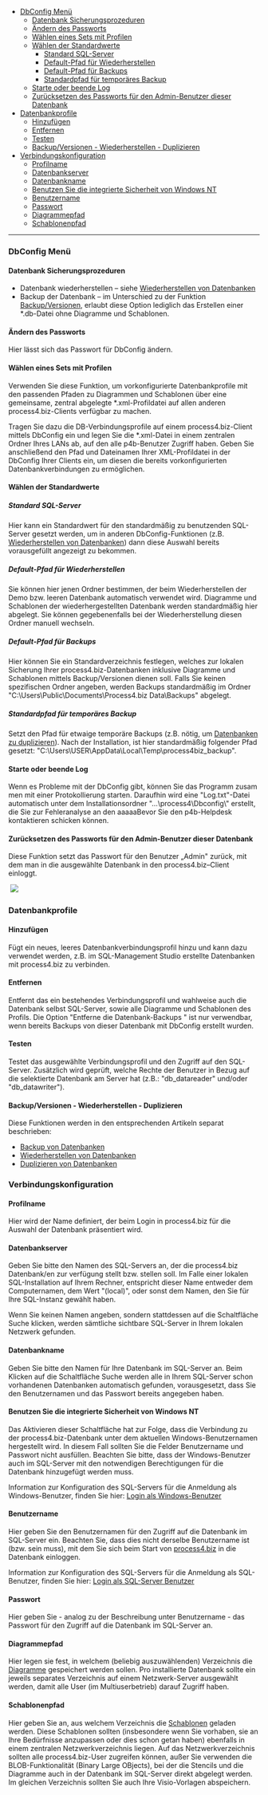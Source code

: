 -   [DbConfig Menü](#dbconfig-menü)
    -   [Datenbank Sicherungsprozeduren](#datenbank-sicherungsprozeduren)
    -   [Ändern des Passworts](#Ändern-des-passworts)
    -   [Wählen eines Sets mit Profilen](#wählen-eines-sets-mit-profilen)
    -   [Wählen der Standardwerte](#wählen-der-standardwerte)
        -   [Standard SQL-Server](#standard-sql-server)
        -   [Default-Pfad für Wiederherstellen](#standard-sql-server)
        -   [Default-Pfad für Backups](#default-pfad-für-backups)
        -   [Standardpfad für temporäres Backup](#standardpfad-für-temporäres-backup)
    -   [Starte oder beende Log](#starte-oder-beende-log)
    -   [Zurücksetzen des Passworts für den Admin-Benutzer dieser
        Datenbank](#zurücksetzen-des-passworts-für-den-admin-benutzer-dieser-datenbank)
-   [Datenbankprofile](#datenbankprofile)
    -   [Hinzufügen](#hinzufügen)
    -   [Entfernen](#entfernen)
    -   [Testen](#testen)
    -   [Backup/Versionen - Wiederherstellen - Duplizieren](#backupversionen---wiederherstellen---duplizieren)
-   [Verbindungskonfiguration](#verbindungskonfiguration)
    -   [Profilname](#profilname)
    -   [Datenbankserver](#datenbankserver)
    -   [Datenbankname](#datenbankname)
    -   [Benutzen Sie die integrierte Sicherheit von Windows NT](#benutzen-sie-die-integrierte-sicherheit-von-windows-nt)
    -   [Benutzername](#benutzername)
    -   [Passwort](#passwort)
    -   [Diagrammepfad](#diagrammepfad)
    -   [Schablonenpfad](#schablonenpfad)

------------------------------------------------------------------------

### DbConfig Menü

#### Datenbank Sicherungsprozeduren

-   Datenbank wiederherstellen – siehe [Wiederherstellen von
    Datenbanken](wiederherstellen-von-datenbanken)
-   Backup der Datenbank – im Unterschied zu der Funktion
    [Backup/Versionen](backup-von-datenbanken), erlaubt diese Option
    lediglich das Erstellen einer \*.db-Datei <span
    class="underline">ohne</span> Diagramme und Schablonen.

#### Ändern des Passworts

Hier lässt sich das Passwort für DbConfig ändern.

#### Wählen eines Sets mit Profilen

Verwenden Sie diese Funktion, um vorkonfigurierte Datenbankprofile mit
den passenden Pfaden zu Diagrammen und Schablonen über eine gemeinsame,
zentral abgelegte \*.xml-Profildatei auf allen anderen
process4.biz-Clients verfügbar zu machen.

Tragen Sie dazu die DB-Verbindungsprofile auf einem process4.biz-Client
mittels DbConfig ein und legen Sie die \*.xml-Datei in einem zentralen
Ordner Ihres LANs ab, auf den alle p4b-Benutzer Zugriff haben. Geben Sie
anschließend den Pfad und Dateinamen Ihrer XML-Profildatei in der
DbConfig Ihrer Clients ein, um diesen die bereits vorkonfigurierten
Datenbankverbindungen zu ermöglichen.

#### Wählen der Standardwerte

##### Standard SQL-Server

Hier kann ein Standardwert für den standardmäßig zu benutzenden
SQL-Server gesetzt werden, um in anderen DbConfig-Funktionen (z.B.
[Wiederherstellen von Datenbanken](wiederherstellen-von-datenbanken))
dann diese Auswahl bereits vorausgefüllt angezeigt zu bekommen.

##### Default-Pfad für Wiederherstellen

Sie können hier jenen Ordner bestimmen, der beim Wiederherstellen der
Demo bzw. leeren Datenbank automatisch verwendet wird. Diagramme und
Schablonen der wiederhergestellten Datenbank werden standardmäßig hier
abgelegt. Sie können gegebenenfalls bei der Wiederherstellung diesen
Ordner manuell wechseln.

##### Default-Pfad für Backups

Hier können Sie ein Standardverzeichnis festlegen, welches zur lokalen
Sicherung Ihrer process4.biz-Datenbanken inklusive Diagramme und
Schablonen mittels Backup/Versionen dienen soll. Falls Sie keinen
spezifischen Ordner angeben, werden Backups standardmäßig im Ordner
"C:\\Users\\Public\\Documents\\Process4.biz Data\\Backups" abgelegt.

##### Standardpfad für temporäres Backup

Setzt den Pfad für etwaige temporäre Backups (z.B. nötig, um
[Datenbanken zu duplizieren](duplizieren-von-datenbanken)). Nach der
Installation, ist hier standardmäßig folgender Pfad gesetzt:
"C:\\Users\\USER\\AppData\\Local\\Temp\\process4biz\_backup".

#### Starte oder beende Log

Wenn es Probleme mit der DbConfig gibt, können Sie das Programm zusam
men mit einer Protokollierung starten. Daraufhin wird eine
"Log.txt"-Datei automatisch unter dem Installationsordner
"…\\process4\\Dbconfig\\" erstellt, die Sie zur Fehleranalyse an den
aaaaaBevor Sie den p4b-Helpdesk kontaktieren schicken können.

#### Zurücksetzen des Passworts für den Admin-Benutzer dieser Datenbank

Diese Funktion setzt das Passwort für den Benutzer „Admin" zurück, mit
dem man in die ausgewählte Datenbank in den process4.biz–Client
einloggt.

 ![](//images.ctfassets.net/utx1h0gfm1om/3SM66N5TF6SgeaASEg48Y4/0d463bb9e53ea45150e3fac7ad744430/1017697.png)

### Datenbankprofile

#### Hinzufügen

Fügt ein neues, leeres Datenbankverbindungsprofil hinzu und kann dazu
verwendet werden, z.B. im SQL-Management Studio erstellte Datenbanken
mit process4.biz zu verbinden.

#### Entfernen

Entfernt das ein bestehendes Verbindungsprofil und wahlweise auch die
Datenbank selbst SQL-Server, sowie alle Diagramme und Schablonen des
Profils. Die Option "Entferne die Datenbank-Backups " ist nur
verwendbar, wenn bereits Backups von dieser Datenbank mit DbConfig
erstellt wurden.

#### Testen

Testet das ausgewählte Verbindungsprofil und den Zugriff auf den
SQL-Server. Zusätzlich wird geprüft, welche Rechte der Benutzer in Bezug
auf die selektierte Datenbank am Server hat (z.B.: "db\_datareader"
und/oder "db\_datawriter").

#### Backup/Versionen - Wiederherstellen - Duplizieren

Diese Funktionen werden in den entsprechenden Artikeln separat
beschrieben:

-   [Backup von Datenbanken](backup-von-datenbanken)
-   [Wiederherstellen von Datenbanken](wiederherstellen-von-datenbanken)
-   [Duplizieren von Datenbanken](duplizieren-von-datenbanken)

### Verbindungskonfiguration

#### Profilname

Hier wird der Name definiert, der beim Login in process4.biz für die
Auswahl der Datenbank präsentiert wird.

#### Datenbankserver

Geben Sie bitte den Namen des SQL-Servers an, der die process4.biz
Datenbank/en zur verfügung stellt bzw. stellen soll. Im Falle einer
lokalen SQL-Installation auf Ihrem Rechner, entspricht dieser Name
entweder dem Computernamen, dem Wert "(local)", oder sonst dem Namen,
den Sie für Ihre SQL-Instanz gewählt haben.

Wenn Sie keinen Namen angeben, sondern stattdessen auf die Schaltfläche
Suche klicken, werden sämtliche sichtbare SQL-Server in Ihrem lokalen
Netzwerk gefunden.

#### Datenbankname

Geben Sie bitte den Namen für Ihre Datenbank im SQL-Server an. Beim
Klicken auf die Schaltfläche Suche werden alle in Ihrem SQL-Server schon
vorhandenen Datenbanken automatisch gefunden, vorausgesetzt, dass Sie
den Benutzernamen und das Passwort bereits angegeben haben.

#### Benutzen Sie die integrierte Sicherheit von Windows NT

Das Aktivieren dieser Schaltfläche hat zur Folge, dass die Verbindung zu
der process4.biz-Datenbank unter dem aktuellen Windows-Benutzernamen
hergestellt wird. In diesem Fall sollten Sie die Felder Benutzername und
Passwort nicht ausfüllen. Beachten Sie bitte, dass der Windows-Benutzer
auch im SQL-Server mit den notwendigen Berechtigungen für die Datenbank
hinzugefügt werden muss.

Information zur Konfiguration des SQL-Servers für die Anmeldung als
Windows-Benutzer, finden Sie hier: [Login als
Windows-Benutzer](Login_als_Windows-Benutzer)

#### Benutzername

Hier geben Sie den Benutzernamen für den Zugriff auf die Datenbank im
SQL-Server ein. Beachten Sie, dass dies nicht derselbe Benutzername ist
(bzw. sein muss), mit dem Sie sich beim Start von
[process4.biz](http://process4.biz) in die Datenbank einloggen.

Information zur Konfiguration des SQL-Servers für die Anmeldung als
SQL-Benutzer, finden Sie hier: [Login als SQL-Server
Benutzer](login-als-windows-benutzer)

#### Passwort

Hier geben Sie - analog zu der Beschreibung unter Benutzername - das
Passwort für den Zugriff auf die Datenbank im SQL-Server an.

#### Diagrammepfad

Hier legen sie fest, in welchem (beliebig auszuwählenden) Verzeichnis
die [Diagramme](diagramm) gespeichert werden sollen. Pro installierte
Datenbank sollte ein jeweils separates Verzeichnis auf einem
Netzwerk-Server ausgewählt werden, damit alle User (im Multiuserbetrieb)
darauf Zugriff haben.

#### Schablonenpfad

Hier geben Sie an, aus welchem Verzeichnis die
[Schablonen](shapes-stencils-und-templates-de) geladen werden. Diese Schablonen
sollten (insbesondere wenn Sie vorhaben, sie an Ihre Bedürfnisse
anzupassen oder dies schon getan haben) ebenfalls in einem zentralen
Netzwerkverzeichnis liegen. Auf das Netzwerkverzeichnis sollten alle
process4.biz-User zugreifen können, außer Sie verwenden die
BLOB-Funktionalität (Binary Large OBjects), bei der die Stencils und die
Diagramme auch in der Datenbank im SQL-Server direkt abgelegt werden. Im
gleichen Verzeichnis sollten Sie auch Ihre Visio-Vorlagen abspeichern.

